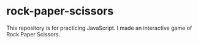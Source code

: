 # rock-paper-scissors
This repository is for practicing JavaScript. I made an interactive game of Rock Paper Scissors.
